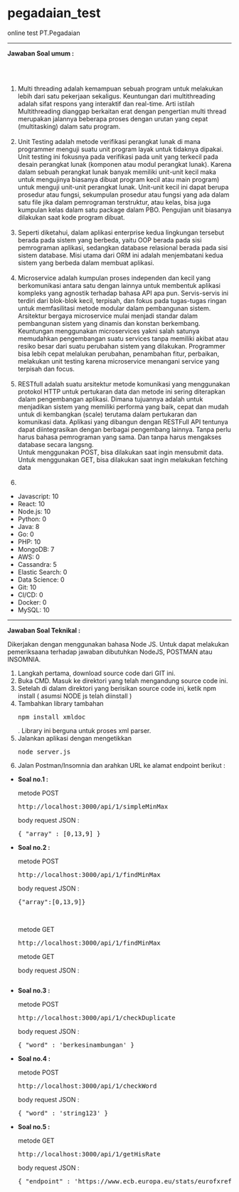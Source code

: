 # pegadaian_test
online test PT.Pegadaian

<hr/>

<b>Jawaban Soal umum :</b> 

<br/><br/>
1. Multi threading adalah kemampuan sebuah program untuk melakukan lebih dari satu pekerjaan sekaligus. 
   Keuntungan dari multithreading adalah sifat respons yang interaktif dan real-time. 
   Arti istilah Multithreading dianggap berkaitan erat dengan pengertian multi thread merupakan 
   jalannya beberapa proses dengan urutan yang cepat (multitasking) dalam satu program.
<br /><br/>
2. Unit Testing adalah metode verifikasi perangkat lunak di mana programmer menguji suatu unit program layak untuk 
   tidaknya dipakai. Unit testing ini fokusnya pada verifikasi pada unit yang terkecil pada desain perangkat 
   lunak (komponen atau modul perangkat lunak). Karena dalam sebuah perangkat lunak banyak memiliki unit-unit 
   kecil maka untuk mengujinya biasanya dibuat program kecil atau main program) untuk menguji unit-unit perangkat lunak.
   Unit-unit kecil ini dapat berupa prosedur atau fungsi, sekumpulan prosedur atau fungsi yang ada dalam satu file jika
   dalam pemrograman terstruktur, atau kelas, bisa juga kumpulan kelas dalam satu package dalam PBO. Pengujian unit 
   biasanya dilakukan saat kode program dibuat.
<br /><br/>
3. Seperti diketahui, dalam aplikasi enterprise kedua lingkungan tersebut berada pada sistem yang berbeda, 
   yaitu OOP berada pada sisi pemrograman aplikasi, sedangkan database relasional berada pada sisi sistem database. 
   Misi utama dari ORM ini adalah menjembatani kedua sistem yang berbeda dalam membuat aplikasi.
<br/><br/>
4. Microservice adalah kumpulan proses independen dan kecil yang berkomunikasi antara satu dengan lainnya untuk membentuk aplikasi kompleks yang agnostik terhadap bahasa API apa pun. Servis-servis ini terdiri dari blok-blok kecil, terpisah, dan fokus pada tugas-tugas ringan untuk memfasilitasi metode modular dalam pembangunan sistem. Arsitektur bergaya microservice mulai menjadi standar dalam pembangunan sistem yang dinamis dan konstan berkembang.<br>
Keuntungan menggunakan microservices yakni salah satunya memudahkan pengembangan suatu services tanpa memiliki akibat atau resiko besar dari suatu perubahan sistem yang dilakukan. Programmer bisa lebih cepat melalukan perubahan, penambahan fitur, perbaikan, melakukan unit testing karena microservice menangani service yang terpisah dan focus.
<br /><br />
5. RESTfull adalah suatu arsitektur metode komunikasi yang menggunakan protokol HTTP untuk pertukaran data dan metode ini sering diterapkan dalam pengembangan aplikasi. Dimana tujuannya adalah untuk menjadikan sistem yang memiliki performa yang baik, cepat dan mudah untuk di kembangkan (scale) terutama dalam pertukaran dan komunikasi data. Aplikasi yang dibangun dengan RESTFull API tentunya dapat diintegrasikan dengan berbagai pengembang lainnya. Tanpa perlu harus bahasa pemrograman yang sama. Dan tanpa harus mengakses database secara langsng. <br />
Untuk menggunakan POST, bisa dilakukan saat ingin mensubmit data. <br />
Untuk menggunakan GET, bisa dilakukan saat ingin melakukan fetching data 
<br /><br />
6.
<ul>
   <li>Javascript: 10 </li>
   <li>React: 10 </li>
   <li>Node.js: 10 </li>
   <li>Python: 0 </li>
   <li>Java: 8 </li>
   <li>Go: 0 </li>
   <li>PHP: 10 </li>
   <li>MongoDB: 7 </li>
   <li>AWS: 0 </li>
   <li>Cassandra: 5 </li>
   <li>Elastic Search: 0 </li>
   <li>Data Science: 0 </li>
   <li>Git: 10 </li>
   <li>CI/CD: 0  </li>
   <li>Docker: 0 </li>
   <li>MySQL: 10 </li>
</ul>
<hr />

<b>Jawaban Soal Teknikal :</b> 

Dikerjakan dengan menggunakan bahasa Node JS.
Untuk dapat melakukan pemeriksaana terhadap jawaban dibutuhkan NodeJS, POSTMAN atau INSOMNIA.

1. Langkah pertama, download source code dari GIT ini.
2. Buka CMD. Masuk ke direktori yang telah mengandung source code ini.
3. Setelah di dalam direktori yang berisikan source code ini, ketik npm install ( asumsi NODE js telah diinstall )
4. Tambahkan library tambahan <pre>npm install xmldoc</pre>. Library ini berguna untuk proses xml parser.
5. Jalankan aplikasi dengan mengetikkan <pre>node server.js</pre>
6. Jalan Postman/Insomnia dan arahkan URL ke alamat endpoint berikut : 
<ul>
   <li> 
      <b>Soal no.1 : </b>
      <p>metode POST</p>
      <pre>http://localhost:3000/api/1/simpleMinMax</pre>
      <span>body request JSON : </span>
      <pre>{ "array" : [0,13,9] }</pre>
   </li>
   <li> 
      <b>Soal no.2 : </b>
      <p>metode POST</p>
      <pre>http://localhost:3000/api/1/findMinMax</pre>
      <span>body request JSON : </span>
      <pre>{"array":[0,13,9]}</pre>
      <br/>
      <p>metode GET</p>
      <pre>http://localhost:3000/api/1/findMinMax</pre>
      <p>metode GET</p>
      <span>body request JSON : </span>
      <pre></pre>
   </li>
   
   <li> 
      <b>Soal no.3 : </b>
      <p>metode POST</p>
      <pre>http://localhost:3000/api/1/checkDuplicate</pre>
      <span>body request JSON : </span>
      <pre>{ "word" : 'berkesinambungan' }</pre>
   </li>
   
   <li> 
      <b>Soal no.4 : </b>
      <p>metode POST</p>
      <pre>http://localhost:3000/api/1/checkWord</pre>
      <span>body request JSON : </span>
      <pre>{ "word" : 'string123' }</pre>
   </li>
   
   <li> 
      <b>Soal no.5 : </b>
      <p>metode GET</p>
      <pre>http://localhost:3000/api/1/getHisRate</pre>
      <span>body request JSON : </span>
      <pre>{ "endpoint" : 'https://www.ecb.europa.eu/stats/eurofxref/eurofxref-hist-90d.xml' }</pre>
   </li>
</ul>
